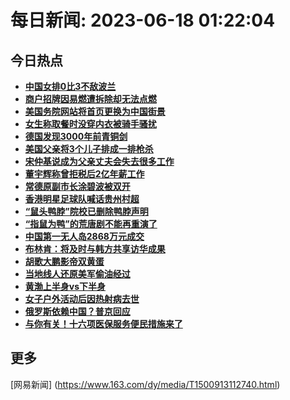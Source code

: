 
# 每日新闻: 2023-06-18 01:22:04
## 今日热点

- **[中国女排0比3不敌波兰](https://www.163.com/search?keyword=%E4%B8%AD%E5%9B%BD%E5%A5%B3%E6%8E%920%E6%AF%943%E4%B8%8D%E6%95%8C%E6%B3%A2%E5%85%B0)**
- **[商户招牌因易燃遭拆除却无法点燃](https://www.163.com/search?keyword=%E5%95%86%E6%88%B7%E6%8B%9B%E7%89%8C%E5%9B%A0%E6%98%93%E7%87%83%E9%81%AD%E6%8B%86%E9%99%A4%E5%8D%B4%E6%97%A0%E6%B3%95%E7%82%B9%E7%87%83)**
- **[美国务院网站将首页更换为中国街景](https://www.163.com/search?keyword=%E7%BE%8E%E5%9B%BD%E5%8A%A1%E9%99%A2%E7%BD%91%E7%AB%99%E5%B0%86%E9%A6%96%E9%A1%B5%E6%9B%B4%E6%8D%A2%E4%B8%BA%E4%B8%AD%E5%9B%BD%E8%A1%97%E6%99%AF)**
- **[女生称取餐时没穿内衣被骑手骚扰](https://www.163.com/search?keyword=%E5%A5%B3%E7%94%9F%E7%A7%B0%E5%8F%96%E9%A4%90%E6%97%B6%E6%B2%A1%E7%A9%BF%E5%86%85%E8%A1%A3%E8%A2%AB%E9%AA%91%E6%89%8B%E9%AA%9A%E6%89%B0)**
- **[德国发现3000年前青铜剑](https://www.163.com/search?keyword=%E5%BE%B7%E5%9B%BD%E5%8F%91%E7%8E%B03000%E5%B9%B4%E5%89%8D%E9%9D%92%E9%93%9C%E5%89%91)**
- **[美国父亲将3个儿子排成一排枪杀](https://www.163.com/search?keyword=%E7%BE%8E%E5%9B%BD%E7%88%B6%E4%BA%B2%E5%B0%863%E4%B8%AA%E5%84%BF%E5%AD%90%E6%8E%92%E6%88%90%E4%B8%80%E6%8E%92%E6%9E%AA%E6%9D%80)**
- **[宋仲基说成为父亲丈夫会失去很多工作](https://www.163.com/search?keyword=%E5%AE%8B%E4%BB%B2%E5%9F%BA%E8%AF%B4%E6%88%90%E4%B8%BA%E7%88%B6%E4%BA%B2%E4%B8%88%E5%A4%AB%E4%BC%9A%E5%A4%B1%E5%8E%BB%E5%BE%88%E5%A4%9A%E5%B7%A5%E4%BD%9C)**
- **[董宇辉称曾拒税后2亿年薪工作](https://www.163.com/search?keyword=%E8%91%A3%E5%AE%87%E8%BE%89%E7%A7%B0%E6%9B%BE%E6%8B%92%E7%A8%8E%E5%90%8E2%E4%BA%BF%E5%B9%B4%E8%96%AA%E5%B7%A5%E4%BD%9C)**
- **[常德原副市长涂碧波被双开](https://www.163.com/search?keyword=%E5%B8%B8%E5%BE%B7%E5%8E%9F%E5%89%AF%E5%B8%82%E9%95%BF%E6%B6%82%E7%A2%A7%E6%B3%A2%E8%A2%AB%E5%8F%8C%E5%BC%80)**
- **[香港明星足球队喊话贵州村超](https://www.163.com/search?keyword=%E9%A6%99%E6%B8%AF%E6%98%8E%E6%98%9F%E8%B6%B3%E7%90%83%E9%98%9F%E5%96%8A%E8%AF%9D%E8%B4%B5%E5%B7%9E%E6%9D%91%E8%B6%85)**
- **[“鼠头鸭脖”院校已删除鸭脖声明](https://www.163.com/search?keyword=%E2%80%9C%E9%BC%A0%E5%A4%B4%E9%B8%AD%E8%84%96%E2%80%9D%E9%99%A2%E6%A0%A1%E5%B7%B2%E5%88%A0%E9%99%A4%E9%B8%AD%E8%84%96%E5%A3%B0%E6%98%8E)**
- **[“指鼠为鸭”的荒唐剧不能再重演了](https://www.163.com/search?keyword=%E2%80%9C%E6%8C%87%E9%BC%A0%E4%B8%BA%E9%B8%AD%E2%80%9D%E7%9A%84%E8%8D%92%E5%94%90%E5%89%A7%E4%B8%8D%E8%83%BD%E5%86%8D%E9%87%8D%E6%BC%94%E4%BA%86)**
- **[中国第一无人岛2868万元成交](https://www.163.com/search?keyword=%E4%B8%AD%E5%9B%BD%E7%AC%AC%E4%B8%80%E6%97%A0%E4%BA%BA%E5%B2%9B2868%E4%B8%87%E5%85%83%E6%88%90%E4%BA%A4)**
- **[布林肯：将及时与韩方共享访华成果](https://www.163.com/search?keyword=%E5%B8%83%E6%9E%97%E8%82%AF%EF%BC%9A%E5%B0%86%E5%8F%8A%E6%97%B6%E4%B8%8E%E9%9F%A9%E6%96%B9%E5%85%B1%E4%BA%AB%E8%AE%BF%E5%8D%8E%E6%88%90%E6%9E%9C)**
- **[胡歌大鹏影帝双黄蛋](https://www.163.com/search?keyword=%E8%83%A1%E6%AD%8C%E5%A4%A7%E9%B9%8F%E5%BD%B1%E5%B8%9D%E5%8F%8C%E9%BB%84%E8%9B%8B)**
- **[当地线人还原美军偷油经过](https://www.163.com/search?keyword=%E5%BD%93%E5%9C%B0%E7%BA%BF%E4%BA%BA%E8%BF%98%E5%8E%9F%E7%BE%8E%E5%86%9B%E5%81%B7%E6%B2%B9%E7%BB%8F%E8%BF%87)**
- **[黄渤上半身vs下半身](https://www.163.com/search?keyword=%E9%BB%84%E6%B8%A4%E4%B8%8A%E5%8D%8A%E8%BA%ABvs%E4%B8%8B%E5%8D%8A%E8%BA%AB)**
- **[女子户外活动后因热射病去世](https://www.163.com/search?keyword=%E5%A5%B3%E5%AD%90%E6%88%B7%E5%A4%96%E6%B4%BB%E5%8A%A8%E5%90%8E%E5%9B%A0%E7%83%AD%E5%B0%84%E7%97%85%E5%8E%BB%E4%B8%96)**
- **[俄罗斯依赖中国？普京回应](https://www.163.com/search?keyword=%E4%BF%84%E7%BD%97%E6%96%AF%E4%BE%9D%E8%B5%96%E4%B8%AD%E5%9B%BD%EF%BC%9F%E6%99%AE%E4%BA%AC%E5%9B%9E%E5%BA%94)**
- **[与你有关！十六项医保服务便民措施来了](https://www.163.com/search?keyword=%E4%B8%8E%E4%BD%A0%E6%9C%89%E5%85%B3%EF%BC%81%E5%8D%81%E5%85%AD%E9%A1%B9%E5%8C%BB%E4%BF%9D%E6%9C%8D%E5%8A%A1%E4%BE%BF%E6%B0%91%E6%8E%AA%E6%96%BD%E6%9D%A5%E4%BA%86)**

## 更多
[网易新闻] (https://www.163.com/dy/media/T1500913112740.html)
